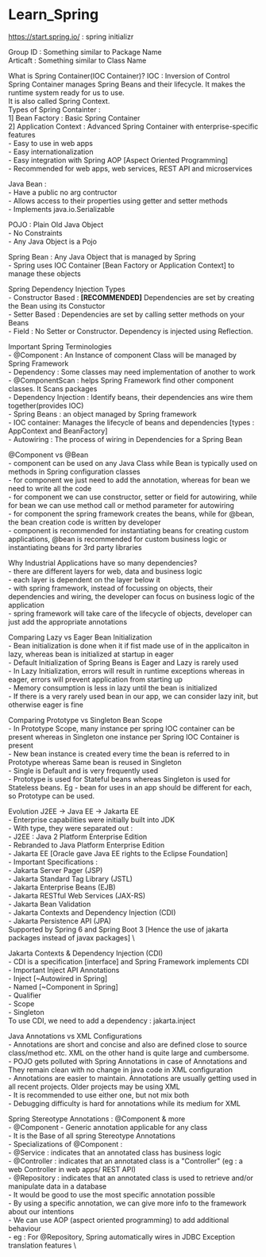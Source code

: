# Learn_Spring

https://start.spring.io/ : spring initializr

Group ID : Something similar to Package Name \
Articaft : Something similar to Class Name 

What is Spring Container(IOC Container)? IOC : Inversion of Control\
Spring Container manages Spring Beans and their lifecycle. It makes the runtime system ready for us to use.\
It is also called Spring Context.\
 Types of Spring Containter : \
 1] Bean Factory : Basic Spring Container\
 2] Application Context : Advanced Spring Container with enterprise-specific features\
    - Easy to use in web apps\
    - Easy internationalization\
    - Easy integration with Spring AOP [Aspect Oriented Programming]\
    - Recommended for web apps, web services, REST API and microservices 

Java Bean : \
    - Have a public no arg contructor\
    - Allows access to their properties using getter and setter methods\
    - Implements java.io.Serializable

POJO : Plain Old Java Object \
    - No Constraints\
    - Any Java Object is a Pojo

Spring Bean : Any Java Object that is managed by Spring \
    - Spring uses IOC Container [Bean Factory or Application Context] to manage these objects

Spring Dependency Injection Types \
    - Constructor Based : **[RECOMMENDED]** Dependencies are set by creating the Bean using its Constuctor \
    - Setter Based : Dependencies are set by calling setter methods on your Beans \
    - Field : No Setter or Constructor. Dependency is injected using Reflection. 

Important Spring Terminologies \
    - @Component : An Instance of component Class will be managed by Spring Framework \
    - Dependency : Some classes may need implementation of another to work \
    - @ComponentScan : helps Spring Framework find other component classes. It Scans packages \
    - Dependency Injection : Identify beans, their dependencies ans wire them together(provides IOC) \
    - Spring Beans : an object managed by Spring framework \
    - IOC container: Manages the lifecycle of beans and dependencies [types : AppContext and BeanFactory] \
    - Autowiring : The process of wiring in Dependencies for a Spring Bean

@Component vs @Bean \
    - component can be used on any Java Class while Bean is typically used on methods in Spring configuration classes \
    - for component we just need to add the annotation, whereas for bean we need to write all the code \
    - for component we can use constructor, setter or field for autowiring, while for bean we can use method call or method parameter for autowiring \
    - for component the spring framework creates the beans, while for @bean, the bean creation code is written by developer \
    - component is recommended for instantiating beans for creating custom applications, @bean is recommended for custom business logic or instantiating beans for 3rd party libraries 

Why Industrial Applications have so many dependencies? \
    - there are different layers for web, data and business logic \
    - each layer is dependent on the layer below it \
    - with spring framework, instead of focussing on objects, their dependencies and wiring, the developer can focus on business logic of the application \
    - spring framework will take care of the lifecycle of objects, developer can just add the appropriate annotations 


Comparing Lazy vs Eager Bean Initialization \
    - Bean initialization is done when it if fist made use of in the applicaiton
in lazy, whereas bean is initialized at startup in eager \
    - Default Initialization of Spring Beans is Eager and Lazy is rarely used \
    - In Lazy Initialization, errors will result in runtime exceptions whereas
in eager, errors will prevent application from starting up \
    - Memory consumption is less in lazy until the bean is initialized \
    - If there is a very rarely used bean in our app, we can consider lazy init, but otherwise eager is fine


Comparing Prototype vs Singleton Bean Scope \
    - In Prototype Scope, many instance per spring IOC container can be present whereas 
in Singleton one instance per Spring IOC Container is present \
    - New bean instance is created every time the bean is referred to in Prototype
whereas Same bean is reused in Singleton \
    - Single is Default and is very frequently used \
    - Prototype is used for Stateful beans whereas Singleton is used for Stateless beans.
Eg - bean for uses in an app should be different for each, so Prototype can be used.


Evolution J2EE -> Java EE -> Jakarta EE \
    - Enterprise capabilities were initially built into JDK \
    - With type, they were separated out : \
        - J2EE : Java 2 Platform Enterprise Edition \
        - Rebranded to Java Platform Enterprise Edition \
        - Jakarta EE [Oracle gave Java EE rights to the Eclipse Foundation] \
            - Important Specifications : \
                - Jakarta Server Pager (JSP) \
                - Jakarta Standard Tag Library (JSTL) \
                - Jakarta Enterprise Beans (EJB) \
                - Jakarta RESTful Web Services (JAX-RS) \
                - Jakarta Bean Validation \
                - Jakarta Contexts and Dependency Injection (CDI) \
                - Jakarta Persistence API (JPA) \
                Supported by Spring 6 and Spring Boot 3 [Hence the use of jakarta packages instead of javax packages] \


Jakarta Contexts & Dependency Injection (CDI) \
    - CDI is a specification [interface] and Spring Framework implements CDI \
    - Important Inject API Annotations \
        - Inject [~Autowired in Spring] \
        - Named [~Component in Spring] \
        - Qualifier \
        - Scope \
        - Singleton \
To use CDI, we need to add a dependency : jakarta.inject


Java Annotations vs XML Configurations \
    - Annotations are short and concise and also are defined close to source class/method etc. 
XML on the other hand is quite large and cumbersome. \
    - POJO gets polluted with Spring Annotations in case of Annotations and They remain clean with no change in 
java code in XML configuration \
    - Annotations are easier to maintain. Annotations are usually getting used in all recent projects. Older projects
may be using XML \
    - It is recommended to use either one, but not mix both \
    - Debugging difficulty is hard for annotations while its medium for XML 

Spring Stereotype Annotations : @Component & more \
    - @Component - Generic annotation applicable for any class \
        - It is the Base of all spring Stereotype Annotations \
        - Specializations of @Component : \
            - @Service : indicates that an annotated class has business logic \
            - @Controller : indicates that an annotated class is a "Controller" (eg : a web Controller in web apps/ REST API) \
            - @Repository : indicates that an annotated class is used to retrieve and/or manipulate data in a database \
        - It would be good to use the most specific annotation possible \
        - By using a specific annotation, we can give more info to the framework about our intentions \
        - We can use AOP (aspect oriented programming) to add additional behaviour \
            - eg : For @Repository, Spring automatically wires in JDBC Exception translation features \





























